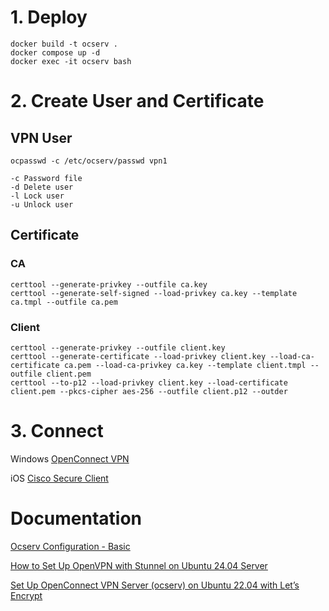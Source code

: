 # 1. Deploy
```
docker build -t ocserv .
docker compose up -d
docker exec -it ocserv bash
```

# 2. Create User and Certificate
## VPN User
```
ocpasswd -c /etc/ocserv/passwd vpn1

-c Password file
-d Delete user
-l Lock user
-u Unlock user
```

## Certificate
### CA
```
certtool --generate-privkey --outfile ca.key
certtool --generate-self-signed --load-privkey ca.key --template ca.tmpl --outfile ca.pem
```
### Client
```
certtool --generate-privkey --outfile client.key
certtool --generate-certificate --load-privkey client.key --load-ca-certificate ca.pem --load-ca-privkey ca.key --template client.tmpl --outfile client.pem
certtool --to-p12 --load-privkey client.key --load-certificate client.pem --pkcs-cipher aes-256 --outfile client.p12 --outder
```

# 3. Connect
Windows [OpenConnect VPN](https://gui.openconnect-vpn.net/download)

iOS [Cisco Secure Client](https://apps.apple.com/us/app/cisco-secure-client/id1135064690)


# Documentation
[Ocserv Configuration - Basic](https://docs.openconnect-vpn.net/recipes/ocserv-configuration-basic/) 

[How to Set Up OpenVPN with Stunnel on Ubuntu 24.04 Server](https://www.linuxbabe.com/ubuntu/set-up-openvpn-with-stunnel-on-ubuntu-24-04-server)

[Set Up OpenConnect VPN Server (ocserv) on Ubuntu 22.04 with Let’s Encrypt](https://www.linuxbabe.com/ubuntu/openconnect-vpn-server-ocserv-ubuntu-16-04-17-10-lets-encrypt)
